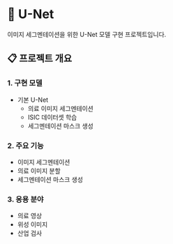 # 🎨 U-Net

이미지 세그멘테이션을 위한 U-Net 모델 구현 프로젝트입니다.

## 📋 프로젝트 개요

### 1. 구현 모델
- 기본 U-Net
  - 의료 이미지 세그멘테이션
  - ISIC 데이터셋 학습
  - 세그멘테이션 마스크 생성

### 2. 주요 기능
- 이미지 세그멘테이션
- 의료 이미지 분할
- 세그멘테이션 마스크 생성

### 3. 응용 분야
- 의료 영상
- 위성 이미지
- 산업 검사
